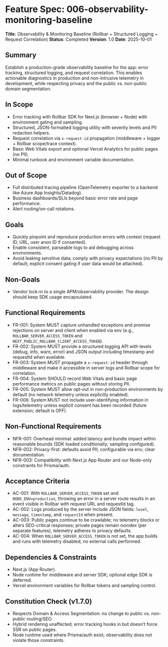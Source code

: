 # Feature Spec: 006-observability-monitoring-baseline

**Title**: Observability & Monitoring Baseline (Rollbar + Structured Logging + Request Correlation)
**Status**: Completed **Version**: 1.0 **Date**: 2025-10-01

## Summary

Establish a production-grade observability baseline for the app: error tracking, structured logging,
and request correlation. This enables actionable diagnostics in production and non-intrusive
telemetry in development, while respecting privacy and the public vs. non-public domain
segmentation.

## In Scope

- Error tracking with Rollbar SDK for Next.js (browser + Node) with environment gating and sampling.
- Structured, JSON-formatted logging utility with severity levels and PII redaction helpers.
- Request correlation via `x-request-id` propagation (middleware + logger + Rollbar scope/trace
  context).
- Basic Web Vitals export and optional Vercel Analytics for public pages (no PII).
- Minimal runbook and environment variable documentation.

## Out of Scope

- Full distributed tracing pipeline (OpenTelemetry exporter to a backend like Azure App
  Insights/Datadog).
- Business dashboards/SLIs beyond basic error rate and page performance.
- Alert routing/on-call rotations.

## Goals

- Quickly pinpoint and reproduce production errors with context (request ID, URL, user anon ID if
  consented).
- Enable consistent, parseable logs to aid debugging across environments.
- Avoid leaking sensitive data; comply with privacy expectations (no PII by default; explicit
  consent gating if user data would be attached).

## Non-Goals

- Vendor lock-in to a single APM/observability provider. The design should keep SDK usage
  encapsulated.

## Functional Requirements

- FR-001: System MUST capture unhandled exceptions and promise rejections on server and client when
  enabled via env (e.g., `ROLLBAR_SERVER_ACCESS_TOKEN` and
  `NEXT_PUBLIC_ROLLBAR_CLIENT_ACCESS_TOKEN`).
- FR-002: System MUST provide a structured logging API with levels (debug, info, warn, error) and
  JSON output including timestamp and requestId when available.
- FR-003: System MUST propagate a `x-request-id` header through middleware and make it accessible in
  server logs and Rollbar scope for correlation.
- FR-004: System SHOULD record Web Vitals and basic page performance metrics on public pages without
  storing PII.
- FR-005: System MUST allow opt-out in non-production environments by default (no network telemetry
  unless explicitly enabled).
- FR-006: System MUST not include user-identifying information in logs/telemetry unless explicit
  consent has been recorded (future extension; default is OFF).

## Non-Functional Requirements

- NFR-001: Overhead minimal: added latency and bundle impact within reasonable bounds (SDK loaded
  conditionally; sampling configured).
- NFR-002: Privacy-first: defaults avoid PII; configurable via env; clear documentation.
- NFR-003: Compatibility with Next.js App Router and our Node-only constraints for Prisma/auth.

## Acceptance Criteria

- AC-001: With `ROLLBAR_SERVER_ACCESS_TOKEN` set and `NODE_ENV=production`, throwing an error in a
  server route results in an event visible in Rollbar with request URL and requestId tag.
- AC-002: Logs produced by the server include JSON fields: `level`, `message`, `timestamp`, and
  `requestId` when present.
- AC-003: Public pages continue to be crawlable; no telemetry blocks or alters SEO-critical
  responses; private pages remain noindex (per separate features), telemetry adheres to privacy
  defaults.
- AC-004: When `ROLLBAR_SERVER_ACCESS_TOKEN` is not set, the app builds and runs with telemetry
  disabled; no external calls performed.

## Dependencies & Constraints

- Next.js (App Router).
- Node runtime for middleware and server SDK; optional edge SDK is deferred.
- Vercel environment variables for Rollbar tokens and sampling control.

## Constitution Check (v1.7.0)

- Respects Domain & Access Segmentation: no change to public vs. non-public routing/SEO.
- Hybrid rendering unaffected; error tracking hooks in but doesn’t force SSR on public pages.
- Node runtime used where Prisma/auth exist; observability does not violate those constraints.

